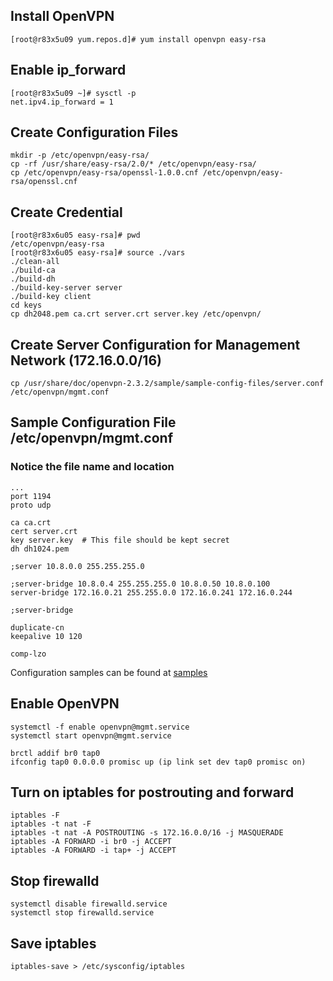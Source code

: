 ## Install OpenVPN
	[root@r83x5u09 yum.repos.d]# yum install openvpn easy-rsa

## Enable ip_forward
	[root@r83x5u09 ~]# sysctl -p
	net.ipv4.ip_forward = 1

## Create Configuration Files
	mkdir -p /etc/openvpn/easy-rsa/
	cp -rf /usr/share/easy-rsa/2.0/* /etc/openvpn/easy-rsa/
	cp /etc/openvpn/easy-rsa/openssl-1.0.0.cnf /etc/openvpn/easy-rsa/openssl.cnf

## Create Credential
	[root@r83x6u05 easy-rsa]# pwd
	/etc/openvpn/easy-rsa
	[root@r83x6u05 easy-rsa]# source ./vars
	./clean-all
	./build-ca
	./build-dh
	./build-key-server server
	./build-key client
	cd keys
	cp dh2048.pem ca.crt server.crt server.key /etc/openvpn/

## Create Server Configuration for Management Network (172.16.0.0/16)
	cp /usr/share/doc/openvpn-2.3.2/sample/sample-config-files/server.conf /etc/openvpn/mgmt.conf

## Sample Configuration File /etc/openvpn/mgmt.conf
### Notice the file name and location
	...
	port 1194
	proto udp

	ca ca.crt
	cert server.crt
	key server.key  # This file should be kept secret
	dh dh1024.pem

	;server 10.8.0.0 255.255.255.0

	;server-bridge 10.8.0.4 255.255.255.0 10.8.0.50 10.8.0.100
	server-bridge 172.16.0.21 255.255.0.0 172.16.0.241 172.16.0.244

	;server-bridge

	duplicate-cn
	keepalive 10 120

	comp-lzo    

Configuration samples can be found at [samples](samples/mgmt_client.conf)

## Enable OpenVPN
	systemctl -f enable openvpn@mgmt.service
	systemctl start openvpn@mgmt.service

	brctl addif br0 tap0
	ifconfig tap0 0.0.0.0 promisc up (ip link set dev tap0 promisc on)

## Turn on iptables for postrouting and forward   
	iptables -F
	iptables -t nat -F
	iptables -t nat -A POSTROUTING -s 172.16.0.0/16 -j MASQUERADE
	iptables -A FORWARD -i br0 -j ACCEPT
	iptables -A FORWARD -i tap+ -j ACCEPT

## Stop firewalld
	systemctl disable firewalld.service
	systemctl stop firewalld.service

## Save iptables
	iptables-save > /etc/sysconfig/iptables
